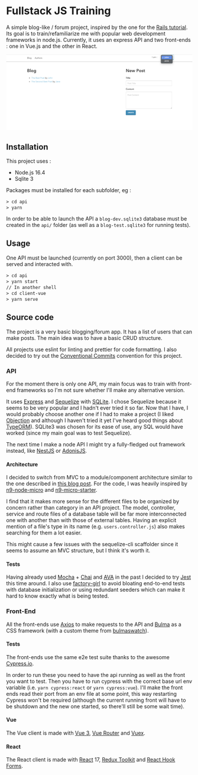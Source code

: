 # Fullstack JS Training

A simple blog-like / forum project, inspired by the one for the [Rails tutorial](https://guides.rubyonrails.org/getting_started.html).
Its goal is to train/refamiliarize me with popular web development frameworks in node.js. Currently, it uses an express API and two front-ends : one in Vue.js and the other in React.

![Screenshot](Screenshot.png)

## Installation

This project uses :

- Node.js 16.4
- Sqlite 3

Packages must be installed for each subfolder, eg :

```
> cd api
> yarn
```

In order to be able to launch the API a `blog-dev.sqlite3` database must be created in the `api/` folder (as well as a `blog-test.sqlite3` for running tests).

## Usage

One API must be launched (currently on port 3000), then a client can be served and interacted with.

```
> cd api
> yarn start
// In another shell
> cd client-vue
> yarn serve
```

## Source code

The project is a very basic blogging/forum app. It has a list of users that can make posts. The main idea was to have a basic CRUD structure.

All projects use eslint for linting and prettier for code formatting.
I also decided to try out the [Conventional Commits](https://www.conventionalcommits.org/en/v1.0.0/) convention for this project.

### API

For the moment there is only one API, my main focus was to train with front-end frameworks so I'm not sure whether I'll make any alternative version.

It uses [Express](https://expressjs.com/) and [Sequelize](https://sequelize.org/) with [SQLite](https://www.sqlite.org/index.html). I chose Sequelize because it seems to be very popular and I hadn't ever tried it so far. Now that I have, I would probably choose another one if I had to make a project (I liked [Objection](https://vincit.github.io/objection.js/) and although I haven't tried it yet I've heard good things about [TypeORM](https://typeorm.io/#/)). SQLite3 was chosen for its ease of use, any SQL would have worked (since my main goal was to test Sequelize).

The next time I make a node API I might try a fully-fledged out framework instead, like [NestJS](https://nestjs.com/) or [AdonisJS](https://adonisjs.com/).

#### Architecture

I decided to switch from MVC to a module/component architecture similar to the one described in [this blog post](https://larswaechter.dev/blog/nodejs-rest-api-structure/). For the code, I was heavily inspired by [n9-node-micro](https://github.com/neo9/n9-node-micro) and [n9-micro-starter](https://github.com/neo9/n9-micro-starter).

I find that it makes more sense for the different files to be organized by concern rather than category in an API project. The model, controller, service and route files of a database table will be far more interconnected one with another than with those of external tables. Having an explicit mention of a file's type in its name (e.g. `users.controller.js`) also makes searching for them a lot easier.

This might cause a few issues with the sequelize-cli scaffolder since it seems to assume an MVC structure, but I think it's worth it.

#### Tests

Having already used [Mocha](https://mochajs.org/) + [Chai](https://www.chaijs.com/) and [AVA](https://github.com/avajs/ava) in the past I decided to try [Jest](https://jestjs.io/) this time around. I also use [factory-girl](https://github.com/simonexmachina/factory-girl) to avoid bloating end-to-end tests with database initialization or using redundant seeders which can make it hard to know exactly what is being tested.

### Front-End

All the front-ends use [Axios](https://axios-http.com/) to make requests to the API and [Bulma](https://bulma.io/) as a CSS framework (with a custom theme from [bulmaswatch](https://jenil.github.io/bulmaswatch/)).

#### Tests

The front-ends use the same e2e test suite thanks to the awesome [Cypress.io](https://www.cypress.io/).

In order to run these you need to have the api running as well as the front you want to test. Then you have to run cypress with the correct base url env variable (i.e. `yarn cypress:react` or `yarn cypress:vue`). I'll make the front ends read their port from an env file at some point, this way restarting Cypress won't be required (although the current running front will have to be shutdown and the new one started, so there'll still be some wait time).

#### Vue

The Vue client is made with [Vue 3](https://v3.vuejs.org/), [Vue Router](https://next.router.vuejs.org/) and [Vuex](https://next.vuex.vuejs.org/).

#### React

The React client is made with [React](https://reactjs.org/) 17, [Redux Toolkit](https://redux-toolkit.js.org/) and [React Hook Forms](https://react-hook-form.com/).
